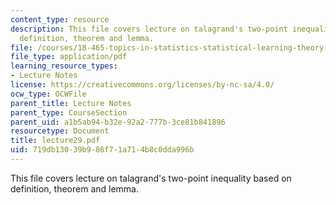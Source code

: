 ```yaml
---
content_type: resource
description: This file covers lecture on talagrand's two-point inequality based on
  definition, theorem and lemma.
file: /courses/18-465-topics-in-statistics-statistical-learning-theory-spring-2007/719db13039b986f71a714b8c0dda996b_lecture29.pdf
file_type: application/pdf
learning_resource_types:
- Lecture Notes
license: https://creativecommons.org/licenses/by-nc-sa/4.0/
ocw_type: OCWFile
parent_title: Lecture Notes
parent_type: CourseSection
parent_uid: a1b5ab94-b32e-92a2-777b-3ce81b841896
resourcetype: Document
title: lecture29.pdf
uid: 719db130-39b9-86f7-1a71-4b8c0dda996b
---
```

This file covers lecture on talagrand's two-point inequality based on definition, theorem and lemma.